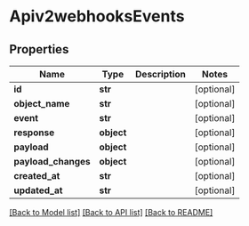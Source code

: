 # Apiv2webhooksEvents

## Properties
Name | Type | Description | Notes
------------ | ------------- | ------------- | -------------
**id** | **str** |  | [optional] 
**object_name** | **str** |  | [optional] 
**event** | **str** |  | [optional] 
**response** | **object** |  | [optional] 
**payload** | **object** |  | [optional] 
**payload_changes** | **object** |  | [optional] 
**created_at** | **str** |  | [optional] 
**updated_at** | **str** |  | [optional] 

[[Back to Model list]](../README.md#documentation-for-models) [[Back to API list]](../README.md#documentation-for-api-endpoints) [[Back to README]](../README.md)

